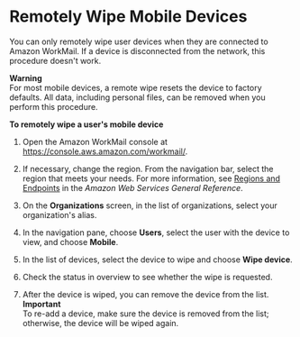 # Remotely Wipe Mobile Devices<a name="remote_wipe_device"></a>

You can only remotely wipe user devices when they are connected to Amazon WorkMail\. If a device is disconnected from the network, this procedure doesn't work\.

**Warning**  
For most mobile devices, a remote wipe resets the device to factory defaults\. All data, including personal files, can be removed when you perform this procedure\.

**To remotely wipe a user's mobile device**

1. Open the Amazon WorkMail console at [https://console\.aws\.amazon\.com/workmail/](https://console.aws.amazon.com/workmail/)\.

1. If necessary, change the region\. From the navigation bar, select the region that meets your needs\. For more information, see [Regions and Endpoints](http://docs.aws.amazon.com/general/latest/gr/index.html?rande.html) in the *Amazon Web Services General Reference*\.

1. On the **Organizations** screen, in the list of organizations, select your organization's alias\.

1. In the navigation pane, choose **Users**, select the user with the device to view, and choose **Mobile**\.

1. In the list of devices, select the device to wipe and choose **Wipe device**\.

1. Check the status in overview to see whether the wipe is requested\.

1. After the device is wiped, you can remove the device from the list\.
**Important**  
To re\-add a device, make sure the device is removed from the list; otherwise, the device will be wiped again\.